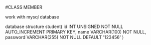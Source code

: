 #CLASS MEMBER

work with mysql database

database structure
student(
id INT UNSIGNED NOT NULL AUTO_INCREMENT PRIMARY KEY,
name VARCHAR(100) NOT NULL,
password VARCHAR(255) NOT NULL DEFAULT '123456'
)
